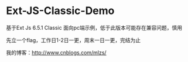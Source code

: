# Ext-JS-Classic-Demo
基于Ext Js 6.5.1 Classic 面向pc端示例，低于此版本可能存在兼容问题，慎用

先立一个flag，工作日1-2日一更，周末一日一更，完结为止

我的博客：http://www.cnblogs.com/mlzs/
